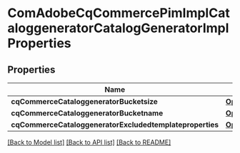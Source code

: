 # ComAdobeCqCommercePimImplCataloggeneratorCatalogGeneratorImplProperties

## Properties
Name | Type | Description | Notes
------------ | ------------- | ------------- | -------------
**cqCommerceCataloggeneratorBucketsize** | [**OpenAPI\Server\Model\ConfigNodePropertyInteger**](ConfigNodePropertyInteger.md) |  | [optional] 
**cqCommerceCataloggeneratorBucketname** | [**OpenAPI\Server\Model\ConfigNodePropertyString**](ConfigNodePropertyString.md) |  | [optional] 
**cqCommerceCataloggeneratorExcludedtemplateproperties** | [**OpenAPI\Server\Model\ConfigNodePropertyArray**](ConfigNodePropertyArray.md) |  | [optional] 

[[Back to Model list]](../README.md#documentation-for-models) [[Back to API list]](../README.md#documentation-for-api-endpoints) [[Back to README]](../README.md)


